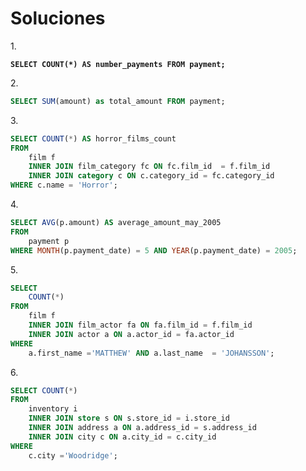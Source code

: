 # Soluciones

1\.

<pre class="language-sql"><code class="lang-sql"><strong>SELECT COUNT(*) AS number_payments FROM payment;
</strong></code></pre>



2\.

```sql
SELECT SUM(amount) as total_amount FROM payment;
```

3\.

```sql
SELECT COUNT(*) AS horror_films_count
FROM
	film f 
	INNER JOIN film_category fc ON fc.film_id  = f.film_id 
	INNER JOIN category c ON c.category_id = fc.category_id 
WHERE c.name = 'Horror';
```

4\.

```sql
SELECT AVG(p.amount) AS average_amount_may_2005
FROM
	payment p
WHERE MONTH(p.payment_date) = 5 AND YEAR(p.payment_date) = 2005;
```

5\.

```sql
SELECT
	COUNT(*)
FROM
	film f 
	INNER JOIN film_actor fa ON fa.film_id = f.film_id 
	INNER JOIN actor a ON a.actor_id = fa.actor_id  
WHERE 
	a.first_name ='MATTHEW' AND a.last_name  = 'JOHANSSON';
```

6\.

```sql
SELECT COUNT(*)
FROM
	inventory i 
	INNER JOIN store s ON s.store_id = i.store_id 
	INNER JOIN address a ON a.address_id = s.address_id 
	INNER JOIN city c ON a.city_id = c.city_id 
WHERE 
	c.city ='Woodridge';
```
